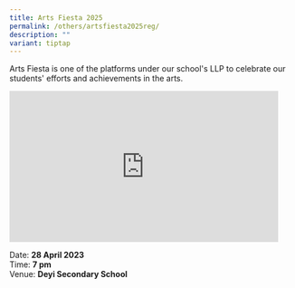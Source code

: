 ```yaml
---
title: Arts Fiesta 2025
permalink: /others/artsfiesta2025reg/
description: ""
variant: tiptap
---
```

<p>Arts Fiesta is one of the platforms under our school's LLP to celebrate
our students' efforts and achievements in the arts.</p>
<div class="iframe-wrapper">
<iframe height="267" width="475" allowfullscreen="true" frameborder="0" src="https://www.youtube.com/watch?v=aTjo6kHdj40&amp;t=2s"></iframe>
</div>
<p>Date: <strong>28 April 2023</strong> 
<br>Time: <strong>7 pm</strong> 
<br>Venue: <strong>Deyi Secondary School</strong>
</p>